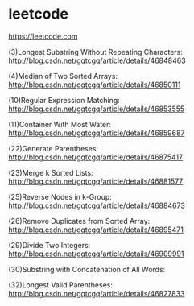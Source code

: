 # leetcode
https://leetcode.com

(3)Longest Substring Without Repeating Characters: http://blog.csdn.net/gqtcgq/article/details/46848463

(4)Median of Two Sorted Arrays: http://blog.csdn.net/gqtcgq/article/details/46850111

(10)Regular Expression Matching: http://blog.csdn.net/gqtcgq/article/details/46853555

(11)Container With Most Water: http://blog.csdn.net/gqtcgq/article/details/46859687

(22)Generate Parentheses: http://blog.csdn.net/gqtcgq/article/details/46875417

(23)Merge k Sorted Lists: http://blog.csdn.net/gqtcgq/article/details/46881577

(25)Reverse Nodes in k-Group: http://blog.csdn.net/gqtcgq/article/details/46884673

(26)Remove Duplicates from Sorted Array: http://blog.csdn.net/gqtcgq/article/details/46895471

(29)Divide Two Integers: http://blog.csdn.net/gqtcgq/article/details/46909991

(30)Substring with Concatenation of All Words: 

(32)Longest Valid Parentheses: http://blog.csdn.net/gqtcgq/article/details/46827833